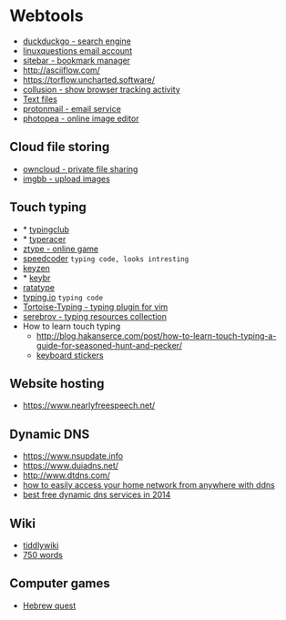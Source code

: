 
# Webtools

* [duckduckgo - search engine](https://duckduckgo.com/)
* [linuxquestions email account](http://mail.linuxquestions.net/)
* [sitebar - bookmark manager](http://sitebar.org/)
* <http://asciiflow.com/>
* <https://torflow.uncharted.software/>
* [collusion - show browser tracking activity](http://collusion.toolness.org/)
* [Text files](http://www.textfiles.com)
* [protonmail - email service](https://protonmail.com/)
* [photopea - online image editor](https://www.photopea.com/)

## Cloud file storing
* [owncloud - private file sharing](https://owncloud.org/connect/)
* [imgbb - upload images](https://imgbb.com/ )


## Touch typing
* \* [typingclub](https://www.typingclub.com/sportal/program-3.game)
* \* [typeracer](https://play.typeracer.com/)
* [ztype - online game](https://zty.pe/)
* [speedcoder](https://www.speedcoder.net/lessons/c/1/) `typing code, looks intresting`
* [keyzen](http://wwwtyro.github.io/keyzen/)
* \* [keybr](https://www.keybr.com/)
* [ratatype](https://www.ratatype.com/#typing-tutor)
* [typing.io](https://typing.io/lessons) `typing code`
* [Tortoise-Typing - typing plugin for vim](https://github.com/thanthese/Tortoise-Typing)
* [serebrov - typing resources collection](https://serebrov.github.io/html/2020-01-21-touch-typing.html)
* How to learn touch typing
	* <http://blog.hakanserce.com/post/how-to-learn-touch-typing-a-guide-for-seasoned-hunt-and-pecker/>
	* [keyboard stickers](https://www.amazon.com/Blank-Keyboard-Stickers-Black-Background/dp/B002GOOYWS)

## Website hosting
* <https://www.nearlyfreespeech.net/>

## Dynamic DNS
* <https://www.nsupdate.info>
* <https://www.duiadns.net/>
* <http://www.dtdns.com/>
* [how to easily access your home network from anywhere with ddns](http://www.howtogeek.com/66438/how-to-easily-access-your-home-network-from-anywhere-with-ddns/)
* [best free dynamic dns services in 2014]( http://www.gnutomorrow.com/best-free-dynamic-dns-services-in-2013/)

## Wiki
* [tiddlywiki](https://tiddlywiki.com/)
* [750 words](https://750words.com/)

## Computer games
* [Hebrew quest](http://www.hebrewquest.osherbligvulot.com/WWW/Osher.htm)
